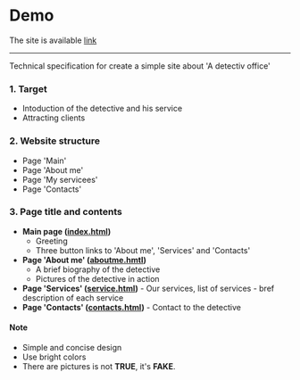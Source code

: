 # Demo
The site is available [link](https://gurubounty.github.io/dog-detective/)
***
Technical specification for create a simple site about 'A detectiv office'

### 1. Target
   * Intoduction of the detective and his service
   * Attracting clients
### 2. Website structure
   + Page 'Main'
   + Page 'About me'
   + Page 'My servicees'
   + Page 'Contacts'
### 3. Page title and contents
   -  __Main page ([index.html](index.html))__
      - Greeting
      - Three button links to 'About me', 'Services' and 'Contacts'
   - __Page 'About me' ([aboutme.hmtl](about.html))__
        -  A brief biography of the detective
        -  Pictures of the detective in action
  - __Page 'Services' ([service.html](services.html))__
        - Our services, list of services
        - bref description of each service
  - __Page 'Contacts' ([contacts.html](contacts.html))__
        - Contact to the detective
  
  #### Note
  - Simple and concise design
  - Use bright colors
  - There are pictures is not **TRUE**, it's **FAKE**.

